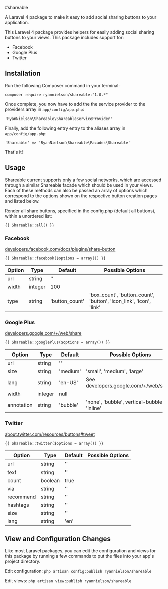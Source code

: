 #shareable

A Laravel 4 package to make it easy to add social sharing buttons to your application.

This Laravel 4 package provides helpers for easily adding social sharing buttons to your views. This package includes support for:

- Facebook
- Google Plus
- Twitter


## Installation

Run the following Composer command in your terminal:

`composer require ryannielson/shareable:"1.0.*"`

Once complete, you now have to add the the service provider to the providers array in `app/config/app.php`: 

    'RyanNielson\Shareable\ShareableServiceProvider'
    
Finally, add the following entry entry to the aliases array in `app/config/app.php`:

    'Shareable' => 'RyanNielson\Shareable\Facades\Shareable'

That's it!


## Usage

Shareable current supports only a few social networks, which are accessed through a similar Shareable facade which should be used in your views. Each of these methods can also be passed an array of options which correspond to the options shown on the respective button creation pages and listed below.

Render all share buttons, specified in the config.php (default all buttons), within a unordered list:

    {{ Shareable::all() }}

### Facebook
[developers.facebook.com/docs/plugins/share-button](https://developers.facebook.com/docs/plugins/share-button/)

    {{ Shareable::facebook($options = array()) }}

Option     | Type       | Default        | Possible Options
---------- | ---------- | ----------     | ----------
url        | string     | ''             | 
width      | integer    | 100            | 
type       | string     | 'button_count' | 'box_count', 'button_count', 'button', 'icon_link', 'icon', 'link'


### Google Plus 
[developers.google.com/+/web/share](https://developers.google.com/+/web/share/)

    {{ Shareable::googlePlus($options = array()) }}

Option      | Type       | Default        | Possible Options
----------  | ---------- | ----------     | ----------
url         | string     | ''             | 
size        | string     | 'medium'       | 'small', 'medium', 'large'
lang        | string     | 'en-US'        | See [developers.google.com/+/web/share/](https://developers.google.com/+/web/share/)
width       | integer    | null           | 
annotation  | string     | 'bubble'       | 'none', 'bubble', vertical-bubble', 'inline'


### Twitter
[about.twitter.com/resources/buttons#tweet](https://about.twitter.com/resources/buttons#tweet)

    {{ Shareable::twitter($options = array()) }}

Option     | Type       | Default    | Possible Options
---------- | ---------- | ---------- | ----------
url        | string     | ''         | 
text       | string     | ''         | 
count      | boolean    | true       | 
via        | string     | ''         | 
recommend  | string     | ''         | 
hashtags   | string     | ''         | 
size       | string     | ''         | 
lang       | string     | 'en'       | 


## View and Configuration Changes

Like most Laravel packages, you can edit the configuration and views for this package by running a few commands to put the files into your app's project directory.

Edit configuration: `php artisan config:publish ryannielson/shareable`

Edit views: `php artisan view:publish ryannielson/shareable`
